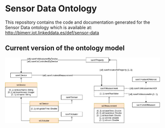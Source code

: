 # Sensor Data Ontology
This repository contains the code and documentation generated for the Sensor Data ontology which is available at:
http://bimerr.iot.linkeddata.es/def/sensor-data

## Current version of the ontology model
![Current version of the model](https://github.com/oeg-upm/bimerr-senML/blob/master/diagrams/diagram.jpg "Sensor Data model")


